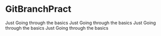 # GitBranchPract
Just Going through the basics
Just Going through the basics
Just Going through the basics 
Just Going through the basics  